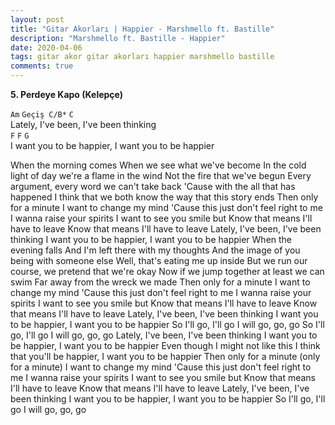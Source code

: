```yaml
---
layout: post
title: "Gitar Akorları | Happier - Marshmello ft. Bastille"
description: "Marshmello ft. Bastille - Happier"
date: 2020-04-06
tags: gitar akor gitar akorları happier marshmello bastille
comments: true
---
```

**5. Perdeye Kapo (Kelepçe)**

```Am``` ```Geçiş C/B*``` ```C```<br/>
Lately, I've been, I've been thinking<br/>
```F```                   ```F```          ```G```<br/>
I want you to be happier, I want you to be happier<br/>

When the morning comes
When we see what we've become
In the cold light of day we're a flame in the wind
Not the fire that we've begun
Every argument, every word we can't take back
'Cause with the all that has happened
I think that we both know the way that this story ends
Then only for a minute
I want to change my mind
'Cause this just don't feel right to me
I wanna raise your spirits
I want to see you smile but
Know that means I'll have to leave
Know that means I'll have to leave
Lately, I've been, I've been thinking
I want you to be happier, I want you to be happier
When the evening falls
And I'm left there with my thoughts
And the image of you being with someone else
Well, that's eating me up inside
But we run our course, we pretend that we're okay
Now if we jump together at least we can swim
Far away from the wreck we made
Then only for a minute
I want to change my mind
'Cause this just don't feel right to me
I wanna raise your spirits
I want to see you smile but
Know that means I'll have to leave
Know that means I'll have to leave
Lately, I've been, I've been thinking
I want you to be happier, I want you to be happier
So I'll go, I'll go
I will go, go, go
So I'll go, I'll go
I will go, go, go
Lately, I've been, I've been thinking
I want you to be happier, I want you to be happier
Even though I might not like this
I think that you'll be happier, I want you to be happier
Then only for a minute (only for a minute)
I want to change my mind
'Cause this just don't feel right to me
I wanna raise your spirits
I want to see you smile but
Know that means I'll have to leave
Know that means I'll have to leave
Lately, I've been, I've been thinking
I want you to be happier, I want you to be happier
So I'll go, I'll go
I will go, go, go
